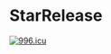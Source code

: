 # StarRelease

<a href="https://996.icu"><img src="https://img.shields.io/badge/link-996.icu-red.svg" alt="996.icu" /></a>
